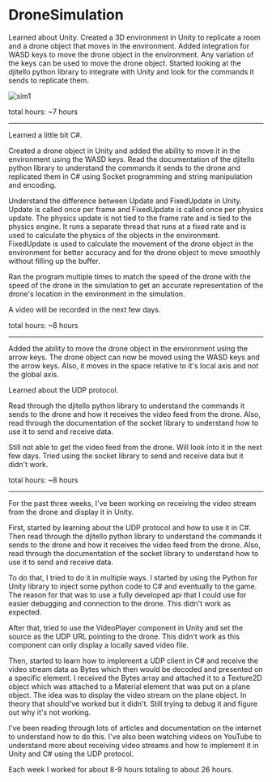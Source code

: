 # DroneSimulation

Learned about Unity.
Created a 3D environment in Unity to replicate a room and a drone object that moves in the environment.
Added integration for WASD keys to move the drone object in the environment. Any variation of the keys can be used to move the drone object.
Started looking at the djitello python library to integrate with Unity and look for the commands it sends to replicate them.

<!-- addgif here -->

![sim1](images/droneSim.gif)

total hours: ~7 hours

---

Learned a little bit C#.

Created a drone object in Unity and added the ability to move it in the environment using the WASD keys. Read the documentation of the djitello python library to understand the commands it sends to the drone and replicated them in C# using Socket programming and string manipulation and encoding.

Understand the difference between Update and FixedUpdate in Unity. Update is called once per frame and FixedUpdate is called once per physics update. The physics update is not tied to the frame rate and is tied to the physics engine. It runs a separate thread that runs at a fixed rate and is used to calculate the physics of the objects in the environment. FixedUpdate is used to calculate the movement of the drone object in the environment for better accuracy and for the drone object to move smoothly without filling up the buffer.

Ran the program multiple times to match the speed of the drone with the speed of the drone in the simulation to get an accurate representation of the drone's location in the environment in the simulation.

A video will be recorded in the next few days.

total hours: ~8 hours

---

Added the ability to move the drone object in the environment using the arrow keys. The drone object can now be moved using the WASD keys and the arrow keys. Also, it moves in the space relative to it's local axis and not the global axis.

Learned about the UDP protocol.

Read through the djitello python library to understand the commands it sends to the drone and how it receives the video feed from the drone. Also, read through the documentation of the socket library to understand how to use it to send and receive data.

Still not able to get the video feed from the drone. Will look into it in the next few days. Tried using the socket library to send and receive data but it didn't work.

total hours: ~8 hours

---

For the past three weeks, I've been working on receiving the video stream from the drone and display it in Unity.

First, started by learning about the UDP protocol and how to use it in C#. Then read through the djitello python library to understand the commands it sends to the drone and how it receives the video feed from the drone. Also, read through the documentation of the socket library to understand how to use it to send and receive data.

To do that, I tried to do it in multiple ways. I started by using the Python for Unity library to inject some python code to C# and eventually to the game. The reason for that was to use a fully developed api that I could use for easier debugging and connection to the drone. This didn't work as expected.

After that, tried to use the VideoPlayer component in Unity and set the source as the UDP URL pointing to the drone. This didn't work as this component can only display a locally saved video file.

Then, started to learn how to implement a UDP client in C# and receive the video stream data as Bytes which then would be decoded and presented on a specific element. I received the Bytes array and attached it to a Texture2D object which was attached to a Material element that was put on a plane object. The idea was to display the video stream on the plane object. In theory that should've worked but it didn't. Still trying to debug it and figure out why it's not working.

I've been reading through lots of articles and documentation on the internet to understand how to do this. I've also been watching videos on YouTube to understand more about receiving video streams and how to implement it in Unity and C# using the UDP protocol.

Each week I worked for about 8-9 hours totaling to about 26 hours.
